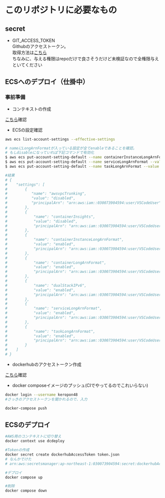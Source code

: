 # このリポジトリに必要なもの

## secret

* GIT_ACCESS_TOKEN  
    Githubのアクセストークン。  
    取得方法は[こちら](https://docs.github.com/ja/github/authenticating-to-github/keeping-your-account-and-data-secure/creating-a-personal-access-token)  
    ちなみに、与える権限はrepoだけで良さそうだけど未検証なので全権限与えといてください  

## ECSへのデプロイ（仕掛中）

### 事前準備

* コンテキストの作成

[こちら](https://docs.docker.com/cloud/ecs-integration/)確認

* ECSの設定確認

```sh
aws ecs list-account-settings --effective-settings

# nameにLongArnFormatが入っている設定が全てenableであることを確認。
# もしdisableになっていれば下記コマンドで有効化
$ aws ecs put-account-setting-default --name containerInstanceLongArnFormat --value enabled
$ aws ecs put-account-setting-default --name serviceLongArnFormat --value enabled
$ aws ecs put-account-setting-default --name taskLongArnFormat --value enabled

#結果
# {
#    "settings": [
#        {
#           "name": "awsvpcTrunking",
#           "value": "disabled",
#           "principalArn": "arn:aws:iam::030073904594:user/VSCodeUser"
#        },
#        {
#            "name": "containerInsights",
#            "value": "disabled",
#            "principalArn": "arn:aws:iam::030073904594:user/VSCodeUser"
#        },
#        {
#            "name": "containerInstanceLongArnFormat",
#            "value": "enabled",
#            "principalArn": "arn:aws:iam::030073904594:user/VSCodeUser"
#        },
#        {
#            "name": "containerLongArnFormat",
#            "value": "enabled",
#            "principalArn": "arn:aws:iam::030073904594:user/VSCodeUser"
#        },
#        {
#            "name": "dualStackIPv6",
#            "value": "enabled",
#            "principalArn": "arn:aws:iam::030073904594:user/VSCodeUser"
#        },
#        {
#            "name": "serviceLongArnFormat",
#            "value": "enabled",
#            "principalArn": "arn:aws:iam::030073904594:user/VSCodeUser"
#        },
#        {
#            "name": "taskLongArnFormat",
#            "value": "enabled",
#            "principalArn": "arn:aws:iam::030073904594:user/VSCodeUser"
#        }
#    ]
# }

```

* dockerhubのアクセストークン作成

[こちら](https://docs.docker.com/docker-hub/access-tokens/)確認

* docker composeイメージのプッシュ(CIでやってるのでこれいらない)

```sh
docker login --username keropon48
#さっきのアクセストークンを聞かれるので、入力

docker-compose push
```

## ECSのデプロイ

```sh
#AWS用のコンテキストに切り替え
docker context use dcdeploy

#Tokenの作成
docker secret create dockerhubAccessToken token.json
# なんかでけた
# arn:aws:secretsmanager:ap-northeast-1:030073904594:secret:dockerhubAccessToken-O31KAg

#デプロイ
docker compose up

#削除
docker compose down
```
